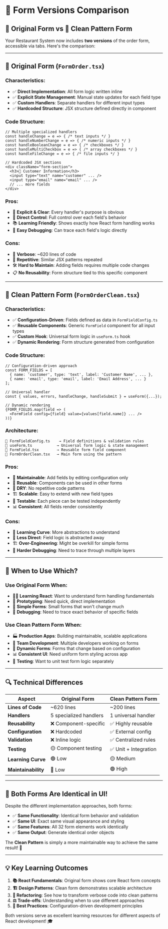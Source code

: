 # 🔄 Form Versions Comparison

## 📝 Original Form vs 🚀 Clean Pattern Form

Your Restaurant System now includes **two versions** of the order form, accessible via tabs. Here's the comparison:

---

## 📝 **Original Form** (`FormOrder.tsx`)

### **Characteristics:**

- ✅ **Direct Implementation**: All form logic written inline
- ✅ **Explicit State Management**: Manual state updates for each field type
- ✅ **Custom Handlers**: Separate handlers for different input types
- ✅ **Hardcoded Structure**: JSX structure defined directly in component

### **Code Structure:**

```tsx
// Multiple specialized handlers
const handleChange = e => { /* text inputs */ }
const handleNumberChange = e => { /* numeric inputs */ }
const handleBooleanChange = e => { /* checkboxes */ }
const handleMultiCheckbox = e => { /* array checkboxes */ }
const handleFileChange = e => { /* file inputs */ }

// Hardcoded JSX sections
<div className="form-section">
  <h3>👤 Customer Information</h3>
  <input type="text" name="customer" ... />
  <input type="email" name="email" ... />
  // ... more fields
</div>
```

### **Pros:**

- 🎯 **Explicit & Clear**: Every handler's purpose is obvious
- 🔧 **Direct Control**: Full control over each field's behavior
- 📚 **Learning Friendly**: Shows exactly how React form handling works
- 🐛 **Easy Debugging**: Can trace each field's logic directly

### **Cons:**

- 📝 **Verbose**: ~620 lines of code
- 🔄 **Repetitive**: Similar JSX patterns repeated
- 🛠️ **Hard to Maintain**: Adding fields requires multiple code changes
- 📋 **No Reusability**: Form structure tied to this specific component

---

## 🚀 **Clean Pattern Form** (`FormOrderClean.tsx`)

### **Characteristics:**

- ✅ **Configuration-Driven**: Fields defined as data in `FormFieldConfig.ts`
- ✅ **Reusable Components**: Generic `FormField` component for all input types
- ✅ **Custom Hook**: Universal form logic in `useForm.ts` hook
- ✅ **Dynamic Rendering**: Form structure generated from configuration

### **Code Structure:**

```tsx
// Configuration-driven approach
const FORM_FIELDS = [
  { name: 'customer', type: 'text', label: 'Customer Name', ... },
  { name: 'email', type: 'email', label: 'Email Address', ... }
];

// Universal handler
const { values, errors, handleChange, handleSubmit } = useForm({...});

// Dynamic rendering
{FORM_FIELDS.map(field => (
  <FormField config={field} value={values[field.name]} ... />
))}
```

### **Architecture:**

```
📁 FormFieldConfig.ts    → Field definitions & validation rules
📁 useForm.ts           → Universal form logic & state management
📁 FormField.tsx        → Reusable form field component
📁 FormOrderClean.tsx   → Main form using the pattern
```

### **Pros:**

- 🎯 **Maintainable**: Add fields by editing configuration only
- 🔄 **Reusable**: Components can be used in other forms
- 📝 **DRY**: No repetitive code patterns
- 🏗️ **Scalable**: Easy to extend with new field types
- 🧪 **Testable**: Each piece can be tested independently
- 📊 **Consistent**: All fields render consistently

### **Cons:**

- 🧠 **Learning Curve**: More abstractions to understand
- 🔧 **Less Direct**: Field logic is abstracted away
- 🏗️ **Over-Engineering**: Might be overkill for simple forms
- 🐛 **Harder Debugging**: Need to trace through multiple layers

---

## 🎯 **When to Use Which?**

### **Use Original Form When:**

- 👨‍🎓 **Learning React**: Want to understand form handling fundamentals
- 🔧 **Prototyping**: Need quick, direct implementation
- 🎯 **Simple Forms**: Small forms that won't change much
- 🐛 **Debugging**: Need to trace exact behavior of specific fields

### **Use Clean Pattern Form When:**

- 🏭 **Production Apps**: Building maintainable, scalable applications
- 👥 **Team Development**: Multiple developers working on forms
- 🔄 **Dynamic Forms**: Forms that change based on configuration
- 📊 **Consistent UI**: Need uniform form styling across app
- 🧪 **Testing**: Want to unit test form logic separately

---

## 🔍 **Technical Differences**

| **Aspect**          | **Original Form**      | **Clean Pattern Form** |
| ------------------- | ---------------------- | ---------------------- |
| **Lines of Code**   | ~620 lines             | ~200 lines             |
| **Handlers**        | 5 specialized handlers | 1 universal handler    |
| **Reusability**     | ❌ Component-specific  | ✅ Highly reusable     |
| **Configuration**   | ❌ Hardcoded           | ✅ External config     |
| **Validation**      | ❌ Inline logic        | ✅ Centralized rules   |
| **Testing**         | 🟡 Component testing   | ✅ Unit + Integration  |
| **Learning Curve**  | 🟢 Low                 | 🟡 Medium              |
| **Maintainability** | 🔴 Low                 | 🟢 High                |

---

## 🎉 **Both Forms Are Identical in UI!**

Despite the different implementation approaches, both forms:

- ✅ **Same Functionality**: Identical form behavior and validation
- ✅ **Same UI**: Exact same visual appearance and styling
- ✅ **Same Features**: All 32 form elements work identically
- ✅ **Same Output**: Generate identical order objects

The **Clean Pattern** is simply a more maintainable way to achieve the same result! 🚀

---

## 💡 **Key Learning Outcomes**

1. **📚 React Fundamentals**: Original form shows core React form concepts
2. **🏗️ Design Patterns**: Clean form demonstrates scalable architecture
3. **🔄 Refactoring**: See how to transform verbose code into clean patterns
4. **⚖️ Trade-offs**: Understanding when to use different approaches
5. **🎯 Best Practices**: Configuration-driven development principles

Both versions serve as excellent learning resources for different aspects of React development! 🎓

